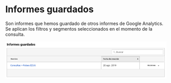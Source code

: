 # Informes guardados

Son informes que hemos guardado de otros informes de Google Analytics. Se aplican los filtros y segmentos seleccionados en el momento de la consulta.

![](../.gitbook/assets/captura-de-pantalla-2019-10-01-a-la-s-01.43.35.png)

